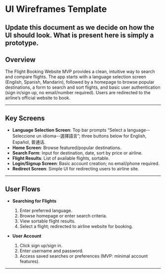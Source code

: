 # UI Wireframes Template

## Update this document as we decide on how the UI should look. What is present here is simply a prototype.


## Overview
The Flight Booking Website MVP provides a clean, intuitive way to search and compare flights. The app starts with a language selection screen (English, Spanish, Mandarin), followed by a homepage to browse popular destinations, a form to search and sort flights, and basic user authentication (sign in/sign up, no email/number required). Users are redirected to the airline’s official website to book.

---

## Key Screens
- **Language Selection Screen**: Top bar prompts “Select a language--Seleccione un idioma--選擇語言”; three buttons below for English, Español, 普通话.
- **Home Screen**: Browse featured/popular destinations.
- **Search Form**: Input for destination, date, sort by price or airline.
- **Flight Results**: List of available flights, sortable.
- **Login/Signup Screen**: Basic account creation; no email/phone required.
- **Redirect Screen**: Simple UI for redirecting users to airline site.

---

## User Flows
- **Searching for Flights**
  1. Enter preferred language.
  2. Browse homepage or enter search criteria.
  3. View sortable flight results.
  4. Select a flight; redirected to airline website for booking.

- **User Account**
  1. Click sign up/sign in.
  2. Enter username and password.
  3. Access saved searches or preferences (MVP: minimal account features).

---
